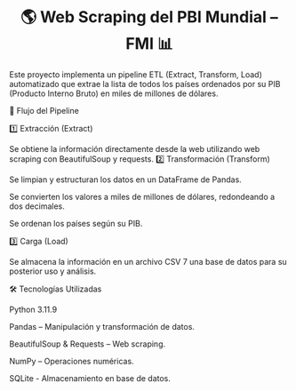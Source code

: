 <h1 align="center">🌎 Web Scraping del PBI Mundial – FMI 📊</h1>

Este proyecto implementa un pipeline ETL (Extract, Transform, Load) automatizado que extrae la lista de todos los países ordenados por su PIB (Producto Interno Bruto) en miles de millones de dólares.



🚀 Flujo del Pipeline

1️⃣ Extracción (Extract)

Se obtiene la información directamente desde la web utilizando web scraping con BeautifulSoup y requests.
2️⃣ Transformación (Transform)

Se limpian y estructuran los datos en un DataFrame de Pandas.

Se convierten los valores a miles de millones de dólares, redondeando a dos decimales.

Se ordenan los países según su PIB.

3️⃣ Carga (Load)

Se almacena la información en un archivo CSV 7 una base de datos para su posterior uso y análisis.

🛠 Tecnologías Utilizadas

Python 3.11.9

Pandas – Manipulación y transformación de datos.

BeautifulSoup & Requests – Web scraping.

NumPy – Operaciones numéricas.

SQLite - Almacenamiento en base de datos.

